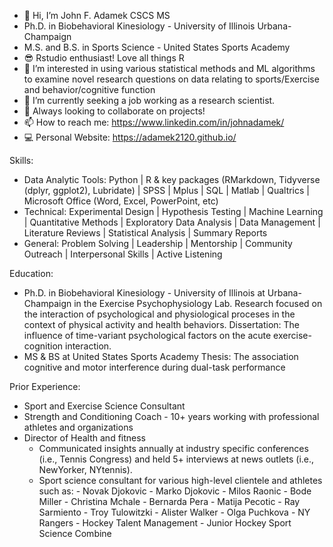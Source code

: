 - 👋 Hi, I’m John F. Adamek CSCS MS
- Ph.D. in Biobehavioral Kinesiology - University of Illinois Urbana-Champaign
- M.S. and B.S. in Sports Science - United States Sports Academy
- 😎 Rstudio enthusiast! Love all things R
- 👀 I’m interested in using various statistical methods and ML algorithms to examine novel research questions on data relating to sports/Exercise and behavior/cognitive function 
- 🌱 I’m currently seeking a job working as a research scientist.
- 💞️ Always looking to collaborate on projects!
- 📫 How to reach me: https://www.linkedin.com/in/johnadamek/ 
- 💻 Personal Website: https://adamek2120.github.io/

Skills:
*   Data Analytic Tools: Python | R & key packages (RMarkdown, Tidyverse (dplyr, ggplot2), Lubridate) | SPSS | Mplus | SQL | Matlab | Qualtrics | Microsoft Office (Word, Excel, PowerPoint, etc)
*   Technical: Experimental Design | Hypothesis Testing | Machine Learning | Quantitative Methods | Exploratory Data Analysis | Data Management | Literature Reviews | Statistical Analysis | Summary Reports
*   General: Problem Solving | Leadership | Mentorship | Community Outreach | Interpersonal Skills | Active Listening 


Education:
*  Ph.D. in Biobehavioral Kinesiology - University of Illinois at Urbana-Champaign in the Exercise Psychophysiology Lab. Research focused on the interaction of psychological and physiological proceses in the context of physical activity and health behaviors.
    Dissertation:  The influence of time-variant psychological factors on the acute exercise-cognition interaction.
*  MS & BS at United States Sports Academy
    Thesis: The association cognitive and motor interference during dual-task performance

Prior Experience:
*  Sport and Exercise Science Consultant
*  Strength and Conditioning Coach - 10+ years working with professional athletes and organizations
*  Director of Health and fitness
      - Communicated insights annually at industry specific conferences (i.e., Tennis Congress) and held 5+ interviews at news outlets (i.e., NewYorker, NYtennis).
      - Sport science consultant for various high-level clientele and athletes such as:
            -      Novak Djokovic
            -      Marko Djokovic
            -      Milos Raonic
            -      Bode Miller
            -      Christina Mchale
            -      Bernarda Pera
            -      Matija Pecotic
            -      Ray Sarmiento
            -      Troy Tulowitzki
            -      Alister Walker
            -      Olga Puchkova
            -      NY Rangers
            -      Hockey Talent Management - Junior Hockey Sport Science Combine

   
<!---
adamek2120/adamek2120 is a ✨ special ✨ repository because its `README.md` (this file) appears on your GitHub profile.
You can click the Preview link to take a look at your changes.
--->
